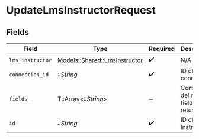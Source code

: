 # UpdateLmsInstructorRequest


## Fields

| Field                                                                 | Type                                                                  | Required                                                              | Description                                                           |
| --------------------------------------------------------------------- | --------------------------------------------------------------------- | --------------------------------------------------------------------- | --------------------------------------------------------------------- |
| `lms_instructor`                                                      | [Models::Shared::LmsInstructor](../../models/shared/lmsinstructor.md) | :heavy_check_mark:                                                    | N/A                                                                   |
| `connection_id`                                                       | *::String*                                                            | :heavy_check_mark:                                                    | ID of the connection                                                  |
| `fields_`                                                             | T::Array<*::String*>                                                  | :heavy_minus_sign:                                                    | Comma-delimited fields to return                                      |
| `id`                                                                  | *::String*                                                            | :heavy_check_mark:                                                    | ID of the Instructor                                                  |